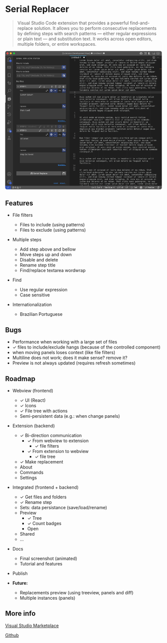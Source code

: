 # Serial Replacer

> Visual Studio Code extension that provides a powerful find-and-replace solution. It allows you to perform consecutive replacements by defining steps with search patterns — either regular expressions or plain text — and substitution text. It works across open editors, multiple folders, or entire workspaces.

![screenshot](./docs/screenshot.png)

## Features

- File filters
  - Files to include (using patterns)
  - Files to exclude (using patterns)

- Multiple steps
  - Add step above and bellow
  - Move steps up and down
  - Disable and delete
  - Rename step title
  - Find/replace textarea wordwrap

- Find
  - Use regular expression
  - Case sensitive

- Internationalization
  - Brazilian Portuguese

## Bugs

- Performance when working with a large set of files
- ✓ files to include/exclude hangs (because of the controlled component)
- when moving panels loses context (like file filters)
- Multiline does not work; does it make sense? remove it?
- Preview is not always updated (requires refresh sometimes)

## Roadmap

- Webview (frontend)
  - ✓ UI (React)
  - ✓ Icons
  - ✓ File tree with actions
  - Semi-persistent data (e.g.: when change panels)

- Extension (backend)
  - ✓ Bi-direction communication
    - ✓ From webview to extension
      - ✓ file filters
    - ✓ From extension to webview
      - ✓ file tree
  - ✓ Make replacement
  - About
  - Commands
  - Settings

- Integrated (frontend + backend)
  - ✓ Get files and folders
  - ✓ Rename step
  - Sets: data persistance (save/load/rename)
  - Preview
    - ✓ Tree
    - ✓ Count badges
    - Open
  - Shared
  - …

- Docs
  - Final screenshot (animated)
  - Tutorial and features

- Publish

- **Future:**
  - Replacements preview (using treeview, panels and diff)
  - Multiple instances (panels)

## More info

[Visual Studio Marketplace]()

[Github](https://github.com/lexblagus/vscode-serial-replacer)
